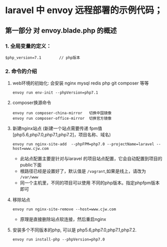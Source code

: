 # laravel 中 envoy 远程部署的示例代码；

## 第一部分 对 envoy.blade.php 的概述
### 1. 全局变量的定义：
```$xslt
$php_version=7.1        // php版本
```
### 2. 命令的介绍
1. web环境的初始化: 会安装 nginx mysql redis php  git composer 等等
    ```$xslt
    envoy run env-init --phpVersion=php7.1
    ```
2. composer换源命令
    ```$xslt
    envoy run composer-china-mirror   切换中国镜像
    envoy run composer-office-mirror  切换官方镜像
    ```
3. 新建nginx站点 (新建一个站点需要传递 fpm值 [php5.6,php7.0,php7.1,php7.2]，项目名称、域名)
    ```$xslt    
    envoy run nginx-site-add  --phpFPM=php7.0 --projectName=laravel --host=www.cjw.com
    ```
    * 此站点配置主要是针对与laravel 的项目站点配置，它会自动配置到项目的public下面
    * 根路径已经是设置好了，默认值是 `/vagrant`,如果是线上，请改为 `/var/www`
    * 同一个主机里，不同的项目可以使用 不同的php版本。指定phpfpm版本即可
    
4. 移除站点
    ```$xslt
    envoy run nginx-site-remove --host=www.cjw.com
    ```
    * 原理是直接删除站点软连接，然后重启nginx
    
5. 安装多个不同版本的php, 可以是 php5.6,php7.0,php7.1,php7.2.
    ```$xslt
    envoy run install-php --phpVersion=php7.0
    ```